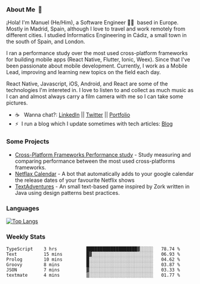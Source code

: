 ### About Me &nbsp;🐢

¡Hola! I'm Manuel (He/Him), a Software Engineer 👨‍💻 &nbsp;based in Europe. Mostly in Madrid, Spain, although I love to travel and work remotely from different cities. I studied Informatics Engineering in Cádiz, a small town in the south of Spain, and London. 

I ran a performance study over the most used cross-platform frameworks for building mobile apps (React Native, Flutter, Ionic, Weex). Since that I've been passionate about mobile development. Currently, I work as a Mobile Lead, improving and learning new topics on the field each day.

React Native, Javascript, iOS, Android, and React are some of the technologies I'm intereted in. I love to listen to and collect as much music as I can and almost always carry a film camera with me so I can take some pictures.

- ☕️ &nbsp; Wanna chat?: [LinkedIn](https://www.linkedin.com/in/manuelrdsg) || [Twitter](https://twitter.com/manuelrdsg) || [Portfolio](https://me.manuelrdsg.com)
- ⚡️&nbsp; I run a blog which I update sometimes with tech articles: [Blog](https://manuelrdsg.com)

### Some Projects

- [Cross-Platform Frameworks Performance study](https://rodin.uca.es/handle/10498/20951) - Study measuring and comparing performance between the most used cross-platforms frameworks.
- [Netflax Calendar](https://github.com/manuelrdsg/NetflaxCalendar) - A bot that automatically adds to your google calendar the release dates of your favourite Netflix shows
- [TextAdventures](https://github.com/manuelrdsg/TextAdventures) - An small text-based game inspired by Zork written in Java using design patterns best practices.

### Languages

[![Top Langs](https://github-readme-stats.vercel.app/api/top-langs/?username=manuelrdsg&layout=compact&langs_count=9&hide=html)](https://github.com/manuelrdsg)

### Weekly Stats

<!--START_SECTION:waka-->

```text
TypeScript    3 hrs           ███████████████████▓░░░░░   78.74 %
Text          15 mins         █▓░░░░░░░░░░░░░░░░░░░░░░░   06.93 %
Prolog        10 mins         █░░░░░░░░░░░░░░░░░░░░░░░░   04.62 %
Groovy        8 mins          █░░░░░░░░░░░░░░░░░░░░░░░░   03.87 %
JSON          7 mins          ▓░░░░░░░░░░░░░░░░░░░░░░░░   03.33 %
textmate      4 mins          ▒░░░░░░░░░░░░░░░░░░░░░░░░   01.77 %
```

<!--END_SECTION:waka-->
